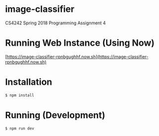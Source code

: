 # image-classifier
CS4242 Spring 2018 Programming Assignment 4

# Running Web Instance (Using Now)
[https://image-classifier-rpnbgughhf.now.sh](https://image-classifier-rpnbgughhf.now.sh)

# Installation
```sh
$ npm install
```

# Running (Development)
```sh
$ npm run dev
```
